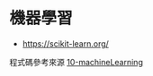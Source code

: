 # 機器學習

* https://scikit-learn.org/

程式碼參考來源
[10-machineLearning](https://github.com/a922777/ai/tree/master/python/10-machineLearning)
